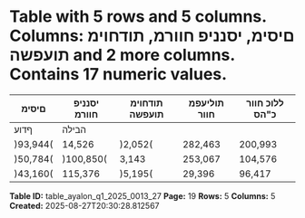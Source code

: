 # Table with 5 rows and 5 columns. Columns: םיסימ, יסנניפ חוורמ, תודחוימ תועפשה and 2 more columns. Contains 17 numeric values.

| םיסימ | יסנניפ חוורמ | תודחוימ תועפשה | תוליעפמ חוור | ללוכ חוור כ"הס |
|---|---|---|---|---|
| ףדוע | הבילה |  |  |  |
| )93,944( | 14,526 | )2,052( | 282,463 | 200,993 | 1-6/2025 |
| )50,784( | )100,850( | 3,143 | 253,067 | 104,576 | 1-6/2024 |
| )43,160( | 115,376 | )5,195( | 29,396 | 96,417 | יוניש |

**Table ID:** table_ayalon_q1_2025_0013_27
**Page:** 19
**Rows:** 5
**Columns:** 5
**Created:** 2025-08-27T20:30:28.812567
